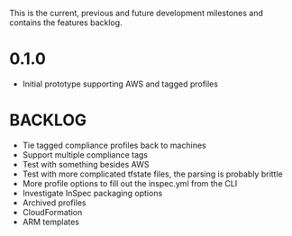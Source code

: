 This is the current, previous and future development milestones and contains the features backlog.

# 0.1.0 #
* Initial prototype supporting AWS and tagged profiles

# BACKLOG #
* Tie tagged compliance profiles back to machines
* Support multiple compliance tags
* Test with something besides AWS
* Test with more complicated tfstate files, the parsing is probably brittle
* More profile options to fill out the inspec.yml from the CLI
* Investigate InSpec packaging options
* Archived profiles
* CloudFormation
* ARM templates
